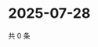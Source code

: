 # 2025-07-28

共 0 条

<!-- BEGIN ZHIHUVIDEO -->
<!-- 最后更新时间 Mon Jul 28 2025 12:38:37 GMT+0800 (China Standard Time) -->

<!-- END ZHIHUVIDEO -->
